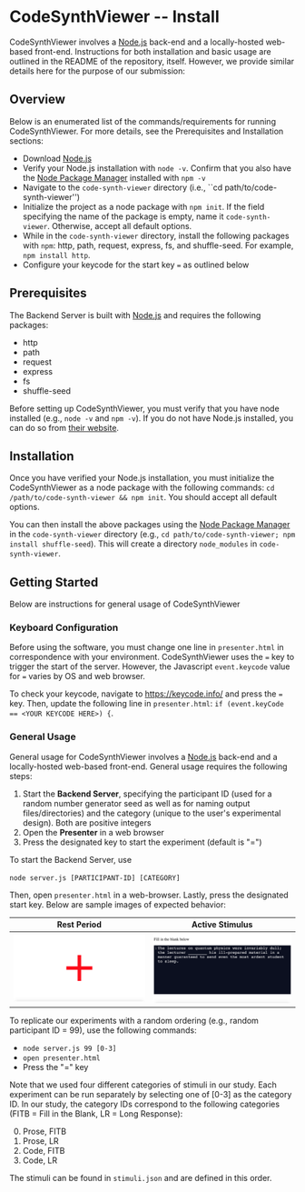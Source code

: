 # CodeSynthViewer -- Install

CodeSynthViewer involves a [Node.js](https://nodejs.org/en/) back-end and a locally-hosted web-based front-end. Instructions for both installation and basic usage are outlined in the README of the repository, itself. However, we provide similar details here for the purpose of our submission: 

## Overview

Below is an enumerated list of the commands/requirements for running CodeSynthViewer. For more details, see the Prerequisites and Installation sections:
* Download [Node.js](https://nodejs.org/en/download/)
* Verify your Node.js installation with ``node -v``. Confirm that you also have the [Node Package Manager](https://nodejs.org/en/knowledge/getting-started/npm/what-is-npm) installed with ``npm -v``
* Navigate to the ``code-synth-viewer`` directory (i.e., ``cd path/to/code-synth-viewer'')
* Initialize the project as a node package with ``npm init``. If the field specifying the name of the package is empty, name it ``code-synth-viewer``. Otherwise, accept all default options.
* While in the ``code-synth-viewer`` directory, install the following packages with ``npm``: http, path, request, express, fs, and shuffle-seed. For example, ``npm install http``.
* Configure your keycode for the start key `=` as outlined below

## Prerequisites

The Backend Server is built with [Node.js](https://nodejs.org/en/) and requires the following packages:
* http
* path
* request
* express
* fs
* shuffle-seed

Before setting up CodeSynthViewer, you must verify that you have node installed (e.g., ``node -v`` and ``npm -v``). If you do not have Node.js installed, you can do so from [their website](https://nodejs.org/en/download/).

## Installation

Once you have verified your Node.js installation, you must initialize the CodeSynthViewer as a node package with the following commands: ``cd /path/to/code-synth-viewer && npm init``. You should accept all default options.

You can then install the above packages using the [Node Package Manager](https://nodejs.org/en/knowledge/getting-started/npm/what-is-npm/) in the ```code-synth-viewer``` directory (e.g., ```cd path/to/code-synth-viewer; npm install shuffle-seed```). This will create a directory ```node_modules``` in ```code-synth-viewer```. 

## Getting Started

Below are instructions for general usage of CodeSynthViewer

### Keyboard Configuration

Before using the software, you must change one line in ``presenter.html`` in correspondence with your environment. CodeSynthViewer uses the `=` key to trigger the start of the server. However, the Javascript ``event.keycode`` value for `=` varies by OS and web browser.

To check your keycode, navigate to https://keycode.info/ and press the `=` key. Then, update the following line in ``presenter.html``: ``if (event.keyCode == <YOUR KEYCODE HERE>) {``.

### General Usage

General usage for CodeSynthViewer involves a [Node.js](https://nodejs.org/en/) back-end and a locally-hosted web-based front-end. General usage requires the following steps:

1. Start the **Backend Server**, specifying the participant ID (used for a random number generator seed as well as for naming output files/directories) and the category (unique to the user's experimental design). Both are positive integers
2. Open the **Presenter** in a web browser
3. Press the designated key to start the experiment (default is "=")

To start the Backend Server, use

``node server.js [PARTICIPANT-ID] [CATEGORY]``

Then, open ``presenter.html`` in a web-browser. Lastly, press the designated start key. Below are sample images of expected behavior:

Rest Period             |  Active Stimulus
:-------------------------:|:-------------------------:
![image](img/resting.png)  |  ![image](img/active.png)

To replicate our experiments with a random ordering (e.g., random participant ID = 99), use the following commands:

* ``node server.js 99 [0-3]``
* ``open presenter.html``
* Press the "=" key

Note that we used four different categories of stimuli in our study. Each experiment can be run separately by selecting one of [0-3] as the category ID. In our study, the category IDs correspond to the following categories (FITB = Fill in the Blank, LR = Long Response):

0. Prose, FITB
1. Prose, LR
2. Code, FITB
3. Code, LR

The stimuli can be found in ```stimuli.json``` and are defined in this order.

